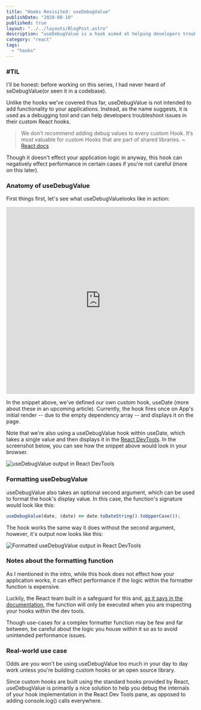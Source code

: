 ```yaml
---
title: "Hooks Revisited: useDebugValue"
publishDate: "2020-08-10"
published: true
layout: "../../layouts/BlogPost.astro"
description: "useDebugValue is a hook aimed at helping developers troubleshoot the React applications they're building."
category: "react"
tags:
  - "hooks"
---
```


### #TIL

I'll be honest: before working on this series, I had never heard of seDebugValue(or seen it in a codebase).

Unlike the hooks we've covered thus far, useDebugValue is not intended to add functionality to your applications. Instead, as the name suggests, it is used as a debugging tool and can help developers troubleshoot issues in their custom React hooks.

> We don’t recommend adding debug values to every custom Hook. It’s most valuable for custom Hooks that are part of shared libraries. ~ [React docs](https://reactjs.org/docs/hooks-reference.html#usedebugvalue)

Though it doesn't effect your application logic in anyway, this hook can negatively effect performance in certain cases if you're not careful (more on this later).

### Anatomy of useDebugValue

First things first, let's see what useDebugValuelooks like in action:

<iframe src="https://codesandbox.io/embed/hooksusedebugvalue-ccnju?fontsize=14&hidenavigation=1&theme=dark&view=editor"
     style="width:100%; height:500px; border:0; border-radius: 4px; overflow:hidden;"
     title="hooks/useDebugValue"
     allow="accelerometer; ambient-light-sensor; camera; encrypted-media; geolocation; gyroscope; hid; microphone; midi; payment; usb; vr; xr-spatial-tracking"
     sandbox="allow-forms allow-modals allow-popups allow-presentation allow-same-origin allow-scripts"
   ></iframe>

In the snippet above, we've defined our own custom hook, useDate (more about these in an upcoming article). Currently, the hook fires once on App's initial render -- due to the empty dependency array -- and displays it on the page.

Note that we're also using a useDebugValue hook within useDate, which takes a single value and then displays it in the [React DevTools](https://github.com/facebook/react-devtools). In the screenshot below, you can see how the snippet above would look in your browser.

![useDebugValue output in React DevTools](/assets/hooks-usedebugvalue/01-debug-value-before-after.png)

### Formatting useDebugValue

useDebugValue also takes an optional second argument, which can be used to format the hook's display value. In this case, the function's signature would look like this:

```javascript
useDebugValue(date, (date) => date.toDateString().toUpperCase());
```

The hook works the same way it does without the second argument, however, it's output now looks like this:

![Formatted useDebugValue output in React DevTools](/assets/hooks-usedebugvalue/02-upper-case.png)

### Notes about the formatting function

As I mentioned in the intro, while this hook does not effect how your application works, it can effect performance if the logic within the formatter function is expensive.

Luckily, the React team built in a safeguard for this and, [as it says in the documentation](https://reactjs.org/docs/hooks-reference.html#defer-formatting-debug-values), the function will only be executed when you are inspecting your hooks within the dev tools.

Though use-cases for a complex formatter function may be few and far between, be careful about the logic you house within it so as to avoid unintended performance issues.

### Real-world use case

Odds are you won't be using useDebugValue too much in your day to day work unless you're building custom hooks or an open source library.

Since custom hooks are built using the standard hooks provided by React, useDebugValue is primarily a nice solution to help you debug the internals of your hook implementation in the React Dev Tools pane, as opposed to adding console.log() calls everywhere.
